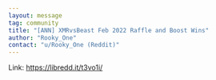 ```yaml
---
layout: message
tag: community
title: "[ANN] XMRvsBeast Feb 2022 Raffle and Boost Wins"
author: "Rooky_One"	
contact: "u/Rooky_One (Reddit)"
---
```


Link: https://libredd.it/t3vo1i/
